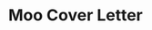 ---
layout: single
title: "Moo Cover Letter"
permalink: /cl/moo
redirect_to: https://github.com/Adrian-Ng/cover-letters/raw/master/cl.pdf
---